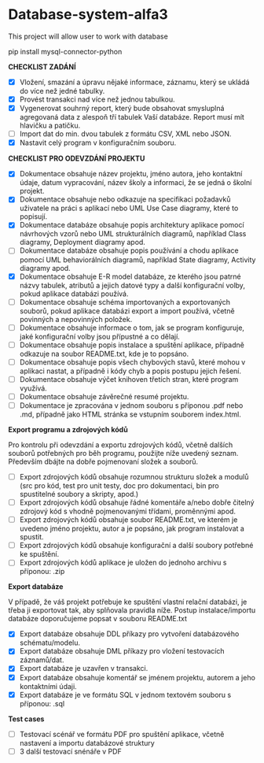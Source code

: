 # Database-system-alfa3
This project will allow user to work with database


pip install mysql-connector-python

**CHECKLIST ZADÁNÍ**

- [x] Vložení, smazání a úpravu nějaké informace, záznamu, který se ukládá do více než jedné tabulky.
- [x] Provést transakci nad více než jednou tabulkou.
- [x] Vygenerovat souhrný report, který bude obsahovat smysluplná agregovaná data z alespoň tří tabulek Vaší databáze. Report musí mít hlavičku a patičku.
- [ ] Import dat do min. dvou tabulek z formátu CSV, XML nebo JSON.
- [x] Nastavit celý program v konfiguračním souboru.

**CHECKLIST PRO ODEVZDÁNÍ PROJEKTU**
- [x] Dokumentace obsahuje název projektu, jméno autora, jeho kontaktní údaje, datum vypracování, název školy a informaci, že se jedná o školní projekt.
- [x] Dokumentace obsahuje nebo odkazuje na specifikaci požadavků uživatele na práci s aplikací nebo UML Use Case diagramy, které to popisují.
- [x] Dokumentace databáze obsahuje popis architektury aplikace pomocí návrhových vzorů nebo UML strukturálních diagramů, například Class diagramy, Deployment diagramy apod.
- [ ] Dokumentace databáze obsahuje popis používání a chodu aplikace pomocí UML behaviorálních diagramů, například State diagramy, Activity diagramy apod.
- [x] Dokumentace obsahuje E-R model databáze, ze kterého jsou patrné názvy tabulek, atributů a jejich datové typy a další konfigurační volby, pokud aplikace databázi používá.
- [ ] Dokumentace obsahuje schéma importovaných a exportovaných souborů, pokud aplikace databázi export a import používá, včetně povinných a nepovinných položek.
- [ ] Dokumentace obsahuje informace o tom, jak se program konfiguruje, jaké konfigurační volby jsou přípustné a co dělají.
- [ ] Dokumentace obsahuje popis instalace a spuštění aplikace, případně odkazuje na soubor README.txt, kde je to popsáno.
- [ ] Dokumentace obsahuje popis všech chybových stavů, které mohou v aplikaci nastat, a případně i kódy chyb a popis postupu jejich řešení.
- [ ] Dokumentace obsahuje výčet knihoven třetích stran, které program využívá.
- [ ] Dokumentace obsahuje závěrečné resumé projektu.
- [ ] Dokumentace je zpracována v jednom souboru s příponou .pdf nebo .md, případně jako HTML stránka se vstupním souborem index.html.

**Export programu a zdrojových kódů**

Pro kontrolu při odevzdání a exportu zdrojových kódů, včetně dalších souborů potřebných pro běh programu, použijte níže uvedený seznam. Především dbájte na dobře pojmenovaní složek a souborů.

- [ ] Export zdrojových kódů obsahuje rozumnou strukturu složek a modulů (src pro kód, test pro unit testy, doc pro dokumentaci, bin pro spustitelné soubory a skripty, apod.)
- [ ] Export zdrojových kódů obsahuje řádné komentáře a/nebo dobře čitelný zdrojový kód s vhodně pojmenovanými třídami, proměnnými apod.
- [ ] Export zdrojových kódů obsahuje soubor README.txt, ve kterém je uvedeno jméno projektu, autor a je popsáno, jak program instalovat a spustit.
- [ ] Export zdrojových kódů obsahuje konfigurační a další soubory potřebné ke spuštění.
- [ ] Export zdrojových kódů aplikace je uložen do jednoho archivu s příponou: .zip

**Export databáze**

V případě, že váš projekt potřebuje ke spuštění vlastní relační databázi, je třeba ji exportovat tak, aby splňovala pravidla níže. Postup instalace/importu databáze doporučujeme popsat v souboru README.txt

- [x] Export databáze obsahuje DDL příkazy pro vytvoření databázového schématu/modelu.
- [x] Export databáze obsahuje DML příkazy pro vložení testovacích záznamů/dat.
- [x] Export databáze je uzavřen v transakci.
- [x] Export databáze obsahuje komentář se jménem projektu, autorem a jeho kontaktními údaji.
- [x] Export databáze je ve formátu SQL v jednom textovém souboru s příponou: .sql

**Test cases**
- [ ] Testovací scénář ve formátu PDF pro spuštění aplikace, včetně nastavení a importu databázové struktury
- [ ] 3 další testovací snénáře v PDF